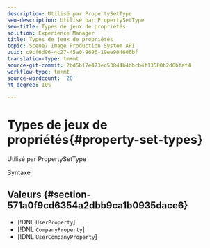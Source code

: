 ```yaml
---
description: Utilisé par PropertySetType
seo-description: Utilisé par PropertySetType
seo-title: Types de jeux de propriétés
solution: Experience Manager
title: Types de jeux de propriétés
topic: Scene7 Image Production System API
uuid: c9cf6d96-4c27-45a0-9696-19ee904606bf
translation-type: tm+mt
source-git-commit: 2bd5b17e473ec53844b4bbcb4f13580b2d6bfaf4
workflow-type: tm+mt
source-wordcount: '20'
ht-degree: 10%

---
```



# Types de jeux de propriétés{#property-set-types}

Utilisé par PropertySetType

Syntaxe

## Valeurs {#section-571a0f9cd6354a2dbb9ca1b0935dace6}

* [!DNL `UserProperty`]
* [!DNL `CompanyProperty`]
* [!DNL `UserCompanyProperty`]

